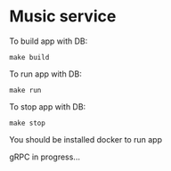 # Music service

To build app with DB:
```
make build
```
To run app with DB:
```
make run
```
To stop app with DB:
```
make stop
```

You should be installed docker to run app

gRPC in progress...
